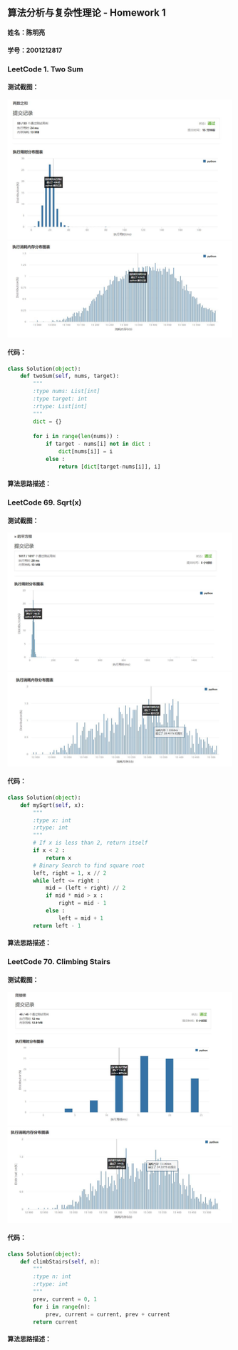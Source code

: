 ## 算法分析与复杂性理论 - Homework 1

#### 姓名：陈明亮
#### 学号：2001212817

### LeetCode 1. Two Sum
#### 测试截图：
![img](https://github.com/Palette25/Algo-2021/blob/main/Homework1/figures/0.jpg)
![img](https://github.com/Palette25/Algo-2021/blob/main/Homework1/figures/1.jpg)

#### 代码：

```python
class Solution(object):
    def twoSum(self, nums, target):
        """
        :type nums: List[int]
        :type target: int
        :rtype: List[int]
        """
        dict = {}

        for i in range(len(nums)) :
            if target - nums[i] not in dict :
                dict[nums[i]] = i
            else :
                return [dict[target-nums[i]], i]
```

#### 算法思路描述：




### LeetCode 69. Sqrt(x)
#### 测试截图：
![img](https://github.com/Palette25/Algo-2021/blob/main/Homework1/figures/2.jpg)
![img](https://github.com/Palette25/Algo-2021/blob/main/Homework1/figures/3.jpg)

#### 代码：

```python
class Solution(object):
    def mySqrt(self, x):
        """
        :type x: int
        :rtype: int
        """
        # If x is less than 2, return itself
        if x < 2 :
            return x
        # Binary Search to find square root
        left, right = 1, x // 2
        while left <= right :
            mid = (left + right) // 2
            if mid * mid > x :
                right = mid - 1
            else : 
                left = mid + 1
        return left - 1
```

#### 算法思路描述：




### LeetCode 70. Climbing Stairs
#### 测试截图：

![img](https://github.com/Palette25/Algo-2021/blob/main/Homework1/figures/4.jpg)
![img](https://github.com/Palette25/Algo-2021/blob/main/Homework1/figures/5.jpg)

#### 代码：

```python
class Solution(object):
    def climbStairs(self, n):
        """
        :type n: int
        :rtype: int
        """
        prev, current = 0, 1
        for i in range(n):
            prev, current = current, prev + current
        return current
```

#### 算法思路描述：

